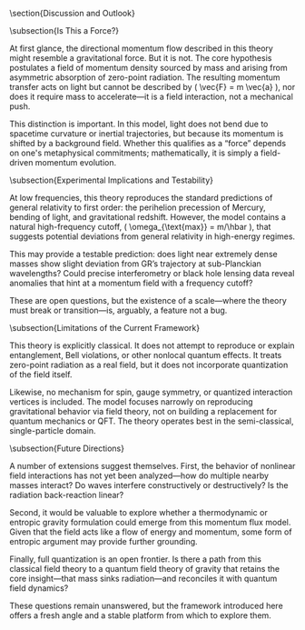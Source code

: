 \section{Discussion and Outlook}

\subsection{Is This a Force?}

At first glance, the directional momentum flow described in this theory might resemble a gravitational force. But it is not. The core hypothesis postulates a field of momentum density sourced by mass and arising from asymmetric absorption of zero-point radiation. The resulting momentum transfer acts on light but cannot be described by \( \vec{F} = m \vec{a} \), nor does it require mass to accelerate—it is a field interaction, not a mechanical push.

This distinction is important. In this model, light does not bend due to spacetime curvature or inertial trajectories, but because its momentum is shifted by a background field. Whether this qualifies as a “force” depends on one's metaphysical commitments; mathematically, it is simply a field-driven momentum evolution.

\subsection{Experimental Implications and Testability}

At low frequencies, this theory reproduces the standard predictions of general relativity to first order: the perihelion precession of Mercury, bending of light, and gravitational redshift. However, the model contains a natural high-frequency cutoff, \( \omega_{\text{max}} = m/\hbar \), that suggests potential deviations from general relativity in high-energy regimes. 

This may provide a testable prediction: does light near extremely dense masses show slight deviation from GR’s trajectory at sub-Planckian wavelengths? Could precise interferometry or black hole lensing data reveal anomalies that hint at a momentum field with a frequency cutoff?

These are open questions, but the existence of a scale—where the theory must break or transition—is, arguably, a feature not a bug.

\subsection{Limitations of the Current Framework}

This theory is explicitly classical. It does not attempt to reproduce or explain entanglement, Bell violations, or other nonlocal quantum effects. It treats zero-point radiation as a real field, but it does not incorporate quantization of the field itself.

Likewise, no mechanism for spin, gauge symmetry, or quantized interaction vertices is included. The model focuses narrowly on reproducing gravitational behavior via field theory, not on building a replacement for quantum mechanics or QFT. The theory operates best in the semi-classical, single-particle domain.

\subsection{Future Directions}

A number of extensions suggest themselves. First, the behavior of nonlinear field interactions has not yet been analyzed—how do multiple nearby masses interact? Do waves interfere constructively or destructively? Is the radiation back-reaction linear?

Second, it would be valuable to explore whether a thermodynamic or entropic gravity formulation could emerge from this momentum flux model. Given that the field acts like a flow of energy and momentum, some form of entropic argument may provide further grounding.

Finally, full quantization is an open frontier. Is there a path from this classical field theory to a quantum field theory of gravity that retains the core insight—that mass sinks radiation—and reconciles it with quantum field dynamics?

These questions remain unanswered, but the framework introduced here offers a fresh angle and a stable platform from which to explore them.

